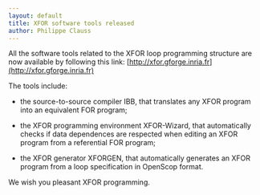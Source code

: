 ```yaml
---
layout: default
title: XFOR software tools released
author: Philippe Clauss
---
```


All the software tools related to
the XFOR loop programming structure are now available by following this
link: [http://xfor.gforge.inria.fr](http://xfor.gforge.inria.fr)

The tools include:

- the source-to-source compiler IBB, that translates any XFOR program into an
  equivalent FOR program;

- the XFOR programming environment XFOR-Wizard, that automatically checks if
  data dependences are respected when editing an XFOR program from a
  referential FOR program;

- the XFOR generator XFORGEN, that automatically generates an XFOR program from
  a loop specification in OpenScop format.

We wish you pleasant XFOR programming.
